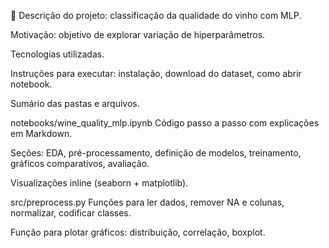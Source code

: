 📝 Descrição do projeto: classificação da qualidade do vinho com MLP.

Motivação: objetivo de explorar variação de hiperparâmetros.

Tecnologias utilizadas.

Instruções para executar: instalação, download do dataset, como abrir notebook.

Sumário das pastas e arquivos.

notebooks/wine_quality_mlp.ipynb
Código passo a passo com explicações em Markdown.

Seções: EDA, pré-processamento, definição de modelos, treinamento, gráficos comparativos, avaliação.

Visualizações inline (seaborn + matplotlib).


src/preprocess.py
Funções para ler dados, remover NA e colunas, normalizar, codificar classes.

Função para plotar gráficos: distribuição, correlação, boxplot.
